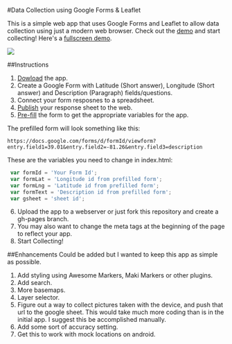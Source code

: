 #Data Collection using Google Forms & Leaflet

This is a simple web app that uses Google Forms and Leaflet to allow data collection using just a modern web browser. Check out the [demo](https://ovrdc.github.io/gpsform/) and start collecting! Here's a [fullscreen demo](https://ovrdc.github.io/gpsform/demo/).

<a href="https://ovrdc.github.io/gpsform/">![](https://raw.githubusercontent.com/ovrdc/gpsform/gh-pages/img/gpsform.png)</a>

##Instructions

1. [Dowload](https://github.com/ovrdc/gpsform/archive/gh-pages.zip) the app.
2. Create a Google Form with Latitude (Short answer), Longitude (Short answer) and Description (Paragraph) fields/questions.
3. Connect your form resposnes to a spreadsheet.
4. [Publish](https://support.google.com/docs/answer/37579?hl=en) your response sheet to the web.
5. [Pre-fill](https://support.google.com/docs/answer/160000?hl=en) the form to get the appropriate variables for the app.

The prefilled form will look something like this:
```
https://docs.google.com/forms/d/formId/viewform?entry.field1=39.01&entry.field2=-81.26&entry.field3=description
```
These are the variables you need to change in index.html:
```javascript
 var formId = 'Your Form Id';
 var formLat = 'Longitude id from prefilled form';
 var formLng = 'Latitude id from prefilled form';
 var formText = 'Description id from prefilled form';
 var gsheet = 'sheet id';
```
6. Upload the app to a webserver or just fork this repository and create a gh-pages branch.
7. You may also want to change the meta tags at the beginning of the page to reflect your app.
9. Start Collecting!
 
##Enhancements
Could be added but I wanted to keep this app as simple as possible.

1. Add styling using Awesome Markers, Maki Markers or other plugins.
2. Add search.
3. More basemaps.
5. Layer selector.
6. Figure out a way to collect pictures taken with the device, and push that url to the google sheet. This would take much more coding than is in the initial app. I suggest this be accomplished manually.
7. Add some sort of accuracy setting.
8. Get this to work with mock locations on android.


